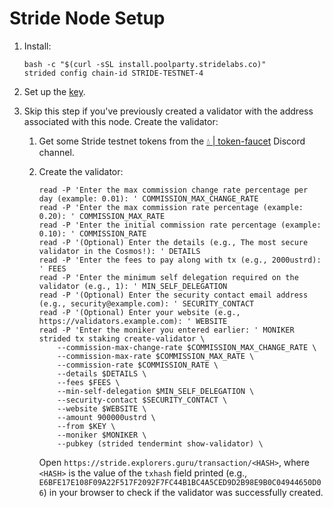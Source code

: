 # Stride Node Setup

1. Install:

    ```shell
    bash -c "$(curl -sSL install.poolparty.stridelabs.co)"
    strided config chain-id STRIDE-TESTNET-4
    ```
2. Set up the [key](key.md).
3. Skip this step if you've previously created a validator with the address associated with this node. Create the validator:
    1. Get some Stride testnet tokens from the [💧 | token-faucet](https://discord.com/channels/988945059783278602/992572020535599244) Discord channel.
    2. Create the validator:

        ```shell
        read -P 'Enter the max commission change rate percentage per day (example: 0.01): ' COMMISSION_MAX_CHANGE_RATE
        read -P 'Enter the max commission rate percentage (example: 0.20): ' COMMISSION_MAX_RATE
        read -P 'Enter the initial commission rate percentage (example: 0.10): ' COMMISSION_RATE
        read -P '(Optional) Enter the details (e.g., The most secure validator in the Cosmos!): ' DETAILS
        read -P 'Enter the fees to pay along with tx (e.g., 2000ustrd): ' FEES
        read -P 'Enter the minimum self delegation required on the validator (e.g., 1): ' MIN_SELF_DELEGATION
        read -P '(Optional) Enter the security contact email address (e.g., security@example.com): ' SECURITY_CONTACT
        read -P '(Optional) Enter your website (e.g., https://validators.example.com): ' WEBSITE
        read -P 'Enter the moniker you entered earlier: ' MONIKER
        strided tx staking create-validator \
            --commission-max-change-rate $COMMISSION_MAX_CHANGE_RATE \
            --commission-max-rate $COMMISSION_MAX_RATE \
            --commission-rate $COMMISSION_RATE \
            --details $DETAILS \
            --fees $FEES \
            --min-self-delegation $MIN_SELF_DELEGATION \
            --security-contact $SECURITY_CONTACT \
            --website $WEBSITE \
            --amount 900000ustrd \
            --from $KEY \
            --moniker $MONIKER \
            --pubkey (strided tendermint show-validator) \
        ```

        Open `https://stride.explorers.guru/transaction/<HASH>`, where `<HASH>` is the value of the `txhash` field printed (e.g., `E6BFE17E108F09A22F517F2092F7FC44B1BC4A5CED9D2B98E9B0C04944650D06`) in your browser to check if the validator was successfully created.
